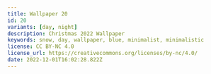 ```yaml
---
title: Wallpaper 20
id: 20
variants: [day, night]
description: Christmas 2022 Wallpaper
keywords: snow, day, wallpaper, blue, minimalist, minimalistic
license: CC BY-NC 4.0
license_url: https://creativecommons.org/licenses/by-nc/4.0/
date: 2022-12-01T16:02:28.822Z
---
```

